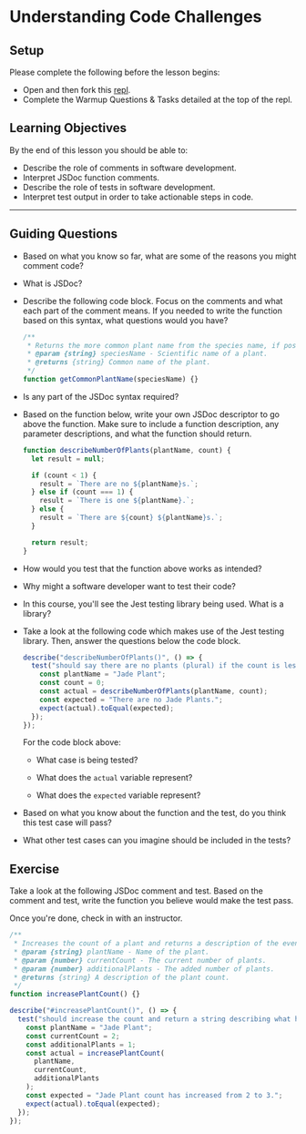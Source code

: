# Understanding Code Challenges

## Setup

Please complete the following before the lesson begins:

- Open and then fork this [repl](https://replit.com/@Pursuit/Warmup-Understanding-Code-Challenges).
- Complete the Warmup Questions & Tasks detailed at the top of the repl.

## Learning Objectives

By the end of this lesson you should be able to:

- Describe the role of comments in software development.
- Interpret JSDoc function comments.
- Describe the role of tests in software development.
- Interpret test output in order to take actionable steps in code.

---

## Guiding Questions

- Based on what you know so far, what are some of the reasons you might comment code?

- What is JSDoc?

- Describe the following code block. Focus on the comments and what each part of the comment means. If you needed to write the function based on this syntax, what questions would you have?

  ```js
  /**
   * Returns the more common plant name from the species name, if possible.
   * @param {string} speciesName - Scientific name of a plant.
   * @returns {string} Common name of the plant.
   */
  function getCommonPlantName(speciesName) {}
  ```

- Is any part of the JSDoc syntax required?

- Based on the function below, write your own JSDoc descriptor to go above the function. Make sure to include a function description, any parameter descriptions, and what the function should return.

  ```js
  function describeNumberOfPlants(plantName, count) {
    let result = null;

    if (count < 1) {
      result = `There are no ${plantName}s.`;
    } else if (count === 1) {
      result = `There is one ${plantName}.`;
    } else {
      result = `There are ${count} ${plantName}s.`;
    }

    return result;
  }
  ```

- How would you test that the function above works as intended?

- Why might a software developer want to test their code?

- In this course, you'll see the Jest testing library being used. What is a library?

- Take a look at the following code which makes use of the Jest testing library. Then, answer the questions below the code block.

  ```js
  describe("describeNumberOfPlants()", () => {
    test("should say there are no plants (plural) if the count is less than 1", () => {
      const plantName = "Jade Plant";
      const count = 0;
      const actual = describeNumberOfPlants(plantName, count);
      const expected = "There are no Jade Plants.";
      expect(actual).toEqual(expected);
    });
  });
  ```

  For the code block above:

  - What case is being tested?

  - What does the `actual` variable represent?

  - What does the `expected` variable represent?

- Based on what you know about the function and the test, do you think this test case will pass?

- What other test cases can you imagine should be included in the tests?

## Exercise

Take a look at the following JSDoc comment and test. Based on the comment and test, write the function you believe would make the test pass.

Once you're done, check in with an instructor.

```js
/**
 * Increases the count of a plant and returns a description of the event.
 * @param {string} plantName - Name of the plant.
 * @param {number} currentCount - The current number of plants.
 * @param {number} additionalPlants - The added number of plants.
 * @returns {string} A description of the plant count.
 */
function increasePlantCount() {}
```

```js
describe("#increasePlantCount()", () => {
  test("should increase the count and return a string describing what happened", () => {
    const plantName = "Jade Plant";
    const currentCount = 2;
    const additionalPlants = 1;
    const actual = increasePlantCount(
      plantName,
      currentCount,
      additionalPlants
    );
    const expected = "Jade Plant count has increased from 2 to 3.";
    expect(actual).toEqual(expected);
  });
});
```

